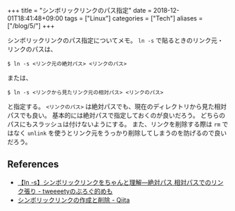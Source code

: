 +++
title = "シンボリックリンクのパス指定"
date  = 2018-12-01T18:41:48+09:00
tags  = ["Linux"]
categories = ["Tech"]
aliases = ["/blog/5/"]
+++

シンボリックリンクのパス指定についてメモ。
`ln -s` で貼るときのリンク元・リンクのパスは、

```shell
$ ln -s <リンク元の絶対パス> <リンクのパス>
```

または、

```shell
$ ln -s <リンクから見たリンク元の相対パス> <リンクのパス>
```

と指定する。
`<リンクのパス>` は絶対パスでも、現在のディレクトリから見た相対パスでも良い。
基本的には絶対パスで指定しておくのが良いだろう。
どちらのパスにもスラッシュは付けないようにする。
また、リンクを削除する際は `rm` ではなく `unlink` を使うとリンク元をうっかり削除してしまうのを防げるので良いだろう。

## References

+ [【ln -s】シンボリックリンクをちゃんと理解―絶対パス 相対パスでのリンク張り - tweeeetyのぶろぐ的めも](http://tweeeety.hateblo.jp/entry/20121129/1354192716)
+ [シンボリックリンクの作成と削除 - Qiita](https://qiita.com/colorrabbit/items/2e99304bd92201261c60)
